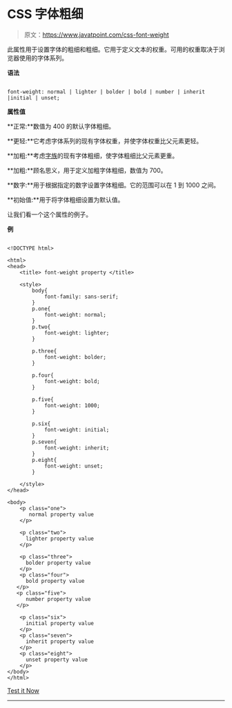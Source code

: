 # CSS 字体粗细

> 原文：<https://www.javatpoint.com/css-font-weight>

此属性用于设置字体的粗细和粗细。它用于定义文本的权重。可用的权重取决于浏览器使用的字体系列。

**语法**

```

font-weight: normal | lighter | bolder | bold | number | inherit |initial | unset;

```

**属性值**

**正常:**数值为 400 的默认字体粗细。

**更轻:**它考虑字体系列的现有字体权重，并使字体权重比父元素更轻。

**加粗:**考虑[字族](css-font-family)的现有字体粗细，使字体粗细比父元素更重。

**加粗:**顾名思义，用于定义加粗字体粗细，数值为 700。

**数字:**用于根据指定的数字设置字体粗细。它的范围可以在 1 到 1000 之间。

**初始值:**用于将字体粗细设置为默认值。

让我们看一个这个属性的例子。

**例**

```

<!DOCTYPE html> 

<html> 
<head> 
    <title> font-weight property </title> 

    <style> 
        body{ 
            font-family: sans-serif; 
        } 
        p.one{ 
            font-weight: normal; 
        } 
        p.two{ 
            font-weight: lighter; 
        } 

        p.three{ 
            font-weight: bolder; 
        } 

        p.four{ 
            font-weight: bold; 
        } 

        p.five{ 
            font-weight: 1000; 
        } 

        p.six{ 
            font-weight: initial; 
        } 
        p.seven{ 
            font-weight: inherit; 
        } 
        p.eight{ 
            font-weight: unset; 
        } 

    </style> 
</head> 

<body> 
    <p class="one"> 
       normal property value
    </p> 

    <p class="two"> 
      lighter property value
    </p> 

    <p class="three"> 
      bolder property value
    </p> 
    <p class="four"> 
      bold property value
   </p> 
   <p class="five"> 
      number property value
   </p> 

    <p class="six"> 
      initial property value
    </p> 
    <p class="seven"> 
      inherit property value
    </p> 
    <p class="eight"> 
      unset property value
    </p> 
</body> 
</html>

```

[Test it Now](https://www.javatpoint.com/oprweb/test.jsp?filename=CSSfont-weight1)

* * *
